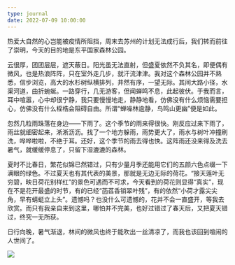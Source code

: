 ```yaml
---
type: journal
date: 2022-07-09 10:00:00
---
```


热爱大自然的心岂能被疫情所阻挡，周末去苏州的计划无法成行后，我们转而前往了崇明，今天的目的地是东平国家森林公园。

云很厚，团团层层，遮天蔽日。阳光虽无法直射，但盛夏依然不负其名，即便偶有微风，也是热浪阵阵，只在室外走几步，就汗流津津。我对这个森林公园并不熟悉，信步浏览，高大的水杉树纵横排列，井然有序，一望无际。其间大路小径，水渠河道，曲折蜿蜒。一路穿行，几无游客，但闻蝉鸣不息，此起彼伏。于我而言，耳中喧嚣，心中却很宁静，我只要慢慢地走，静静地看，仿佛没有什么烦恼需要担心，仿佛没有什么桎梏会阻碍自由。所谓“蝉噪林逾静，鸟鸣山更幽”便是如此。

忽然几粒雨珠落在身边——下雨了。这个季节的雨来得很快。刚反应过来下雨了，雨丝就细密起来，淅淅沥沥。找了一个地方躲雨，雨势更大了，雨水与树叶冲撞刷洗，哗哗啦啦，不绝于耳。还好，这个季节的雨去得也快。这阵雨还没来得及洗去暑气，就缓缓停息了，只留下湿漉漉的森林。

夏时不比春日，繁花似锦已然错过，只有少量月季还能用它们的五颜六色点缀一下满眼的绿色。不过夏天也有其代表的美景，那就是无边无际的荷花。“接天莲叶无穷碧，映日荷花别样红”的景色可遇而不可求，今天看到的荷花则显得“真实”，现在不是花开最盛的时节，有的已经“菡萏香销翠叶残”，有的依然“小荷才露尖尖角，早有蜻蜓立上头”。遗憾吗？也没什么可遗憾的，花并不会一直盛开，等我去欣赏。而只有我亲自来到这里，哪怕并不完美，也好过错过了春天后，又把夏天错过，终究一无所获。

日行向晚，暑气渐退，林间的微风也终于能吹出一丝清凉了，而我也该回到喧闹的人世间了。

![](./images/flower.jpeg)
